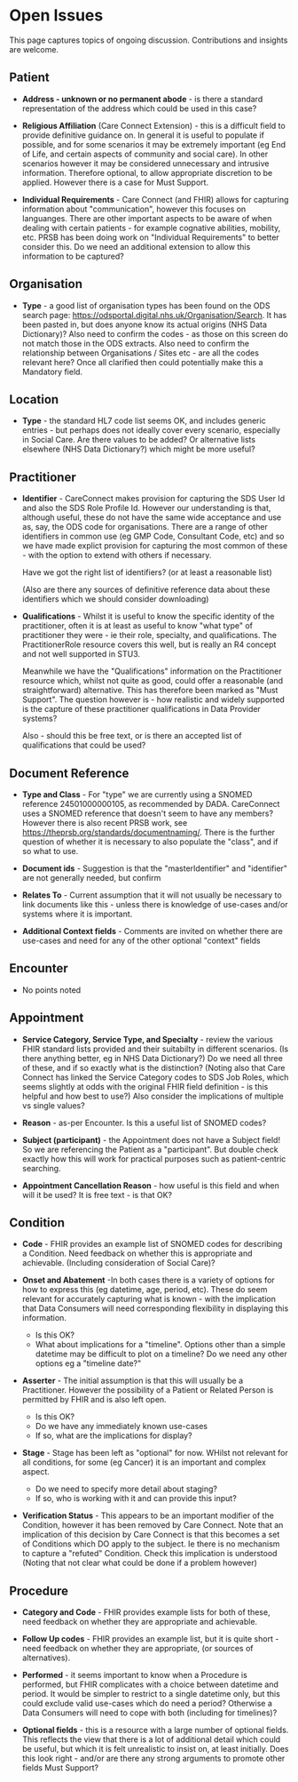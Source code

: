 # **Open Issues**

This page captures topics of ongoing discussion. Contributions and insights are welcome.

## **Patient**
 - **Address - unknown or no permanent abode** - is there a standard representation of the address which could be used in this case?
 - **Religious Affiliation** (Care Connect Extension) - this is a difficult field to provide definitive guidance on. In general it is useful to populate if possible, and for some scenarios it may be extremely important (eg End of Life, and certain aspects of community and social care). In other scenarios however it may be considered unnecessary and intrusive information. Therefore optional, to allow appropriate discretion to be applied. However there is a case for Must Support.

  - **Individual Requirements** - Care Connect (and FHIR) allows for capturing information about "communication", however this focuses on languanges. There are other important aspects to be aware of when dealing with certain patients - for example cognative abilities, mobility, etc. PRSB has been doing work on "Individual Requirements" to better consider this. Do we need an additional extension to allow this information to be captured?

## **Organisation**
 - **Type** - a good list of organisation types has been found on the ODS search page: <https://odsportal.digital.nhs.uk/Organisation/Search>. It has been pasted in, but does anyone know its actual origins (NHS Data Dictionary)? Also need to confirm the codes - as those on this screen do not match those in the ODS extracts. Also need to confirm the relationship between Organisations / Sites etc - are all the codes relevant here? Once all clarified then could potentially make this a Mandatory field.


## **Location**
 - **Type** - the standard HL7 code list seems OK, and includes generic entries - but perhaps does not ideally cover every scenario, especially in Social Care. Are there values to be added? Or alternative lists elsewhere (NHS Data Dictionary?) which might be more useful?


## **Practitioner**
 - **Identifier** - CareConnect makes provision for capturing the SDS User Id and also the SDS Role Profile Id. However our understanding is that, although useful, these do not have the same wide acceptance and use as, say, the ODS code for organisations. There are a range of other identifiers in common use (eg GMP Code, Consultant Code, etc) and so we have made explict provision for capturing the most common of these - with the option to extend with others if necessary. 

   Have we got the right list of identifiers? (or at least a reasonable list)

   (Also are there any sources of definitive reference data about these identifiers which we should consider downloading)

 - **Qualifications** - Whilst it is useful to know the specific identity of the practitioner, often it is at least as useful to know "what type" of practitioner they were - ie their role, specialty, and qualifications. The PractitionerRole resource covers this well, but is really an R4 concept and not well supported in STU3. 
 
   Meanwhile we have the "Qualifications" information on the Practitioner resource which, whilst not quite as good, could offer a reasonable (and straightforward) alternative. This has therefore been marked as "Must Support". The question however is - how realistic and widely supported is the capture of these practitioner qualifications in Data Provider systems?

   Also - should this be free text, or is there an accepted list of qualifications that could be used?


## **Document Reference**
 - **Type and Class** - For "type" we are currently using a SNOMED reference 24501000000105, as recommended by DADA. CareConnect uses a SNOMED reference that doesn't seem to have any members? However there is also recent PRSB work, see <https://theprsb.org/standards/documentnaming/>. There is the further question of whether it is necessary to also populate the "class", and if so what to use.

 - **Document ids** - Suggestion is that the "masterIdentifier" and "identifier" are not generally needed, but confirm

 - **Relates To** - Current assumption that it will not usually be necessary to link documents like this - unless there is knowledge of use-cases and/or systems where it is important.

 - **Additional Context fields** - Comments are invited on whether there are use-cases and need for any of the other optional "context" fields


## **Encounter**
 - No points noted


## **Appointment**
 - **Service Category, Service Type, and Specialty** - review the various FHIR standard lists provided and their suitabilty in different scenarios. (Is there anything better, eg in NHS Data Dictionary?) Do we need all three of these, and if so exactly what is the distinction? (Noting also that Care Connect has linked the Service Category codes to SDS Job Roles, which seems slightly at odds with the original FHIR field definition - is this helpful and how best to use?) Also consider the implications of multiple vs single values?

  - **Reason** -  as-per Encounter. Is this a useful list of SNOMED codes?

 - **Subject (participant)** - the Appointment does not have a Subject field! So we are referencing the Patient as a "participant". But double check exactly how this will work for practical purposes such as patient-centric searching.

  - **Appointment Cancellation Reason** - how useful is this field and when will it be used? It is free text - is that OK?
 
  
## **Condition**

 - **Code** - FHIR provides an example list of SNOMED codes for describing a Condition. Need feedback on whether this is appropriate and achievable. (Including consideration of Social Care)?

 - **Onset and Abatement** -In both cases there is a variety of options for how to express this (eg datetime, age, period, etc). These do seem relevant for accurately capturing what is known - with the implication that Data Consumers will need corresponding flexibility in displaying this information.
   - Is this OK?
   - What about implications for a "timeline". Options other than a simple datetime may be difficult to plot on a timeline? Do we need any other options eg a "timeline date?"

 -  **Asserter** - The initial assumption is that this will usually be a Practitioner. However the possibility of a Patient or Related Person is permitted by FHIR and is also left open.
     - Is this OK?
     - Do we have any immediately known use-cases
     - If so, what are the implications for display?

  - **Stage** - Stage has been left as "optional" for now. WHilst not relevant for all conditions, for some (eg Cancer) it is an important and complex aspect.
     - Do we need to specify more detail about staging?
     - If so, who is working with it and can provide this input?


- **Verification Status** - This appears to be an important modifier of the Condition, however it has been removed by Care Connect. Note that an implication of this decision by Care Connect is that this becomes a set of Conditions which DO apply to the subject. Ie there is no mechanism to capture a "refuted" Condition. Check this implication is understood (Noting that not clear what could be done if a problem however)


## **Procedure**

 - **Category and Code** - FHIR provides example lists for both of these, need feedback on whether they are appropriate and achievable. 

  - **Follow Up codes** - FHIR provides an example list, but it is quite short - need feedback on whether they are appropriate, (or sources of alternatives). 
 
 - **Performed** - it seems important to know when a Procedure is performed, but FHIR complicates with a choice between datetime and period. It would be simpler to restrict to a single datetime only, but this could exclude valid use-cases which do need a period? Otherwise a Data Consumers will need to cope with both (including for timelines)?

 - **Optional fields** - this is a resource with a large number of optional fields. This reflects the view that there is a lot of additional detail which could be useful, but which it is felt unrealistic to insist on, at least initially. Does this look right - and/or are there any strong arguments to promote other fields Must Support?

